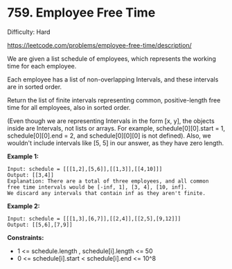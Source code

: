 # 759. Employee Free Time

Difficulty: Hard

https://leetcode.com/problems/employee-free-time/description/

We are given a list schedule of employees, which represents the working time for each employee.

Each employee has a list of non-overlapping Intervals, and these intervals are in sorted order.

Return the list of finite intervals representing common, positive-length free time for all employees, also in sorted order.

(Even though we are representing Intervals in the form [x, y], the objects inside are Intervals, not lists or arrays. For example, schedule[0][0].start = 1, schedule[0][0].end = 2, and schedule[0][0][0] is not defined).  Also, we wouldn't include intervals like [5, 5] in our answer, as they have zero length.

**Example 1:**
```
Input: schedule = [[[1,2],[5,6]],[[1,3]],[[4,10]]]
Output: [[3,4]]
Explanation: There are a total of three employees, and all common
free time intervals would be [-inf, 1], [3, 4], [10, inf].
We discard any intervals that contain inf as they aren't finite.
```
**Example 2:**
```
Input: schedule = [[[1,3],[6,7]],[[2,4]],[[2,5],[9,12]]]
Output: [[5,6],[7,9]]
```

**Constraints:**
* 1 <= schedule.length , schedule[i].length <= 50
* 0 <= schedule[i].start < schedule[i].end <= 10^8

